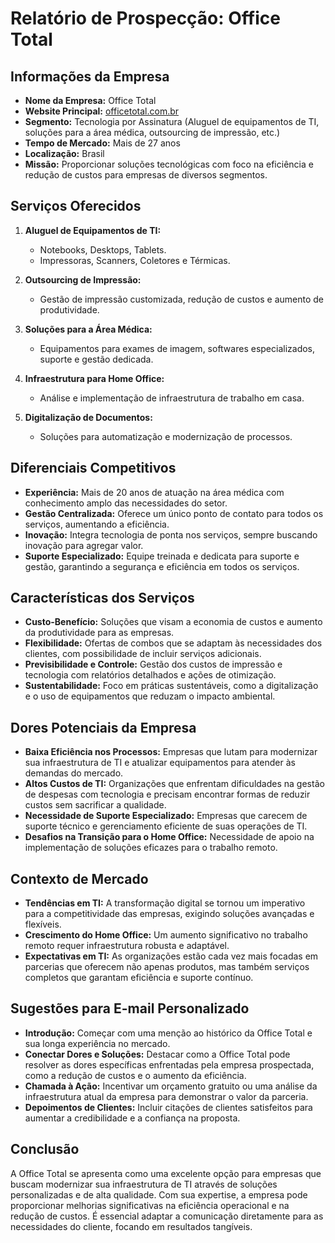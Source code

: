 # Relatório de Prospecção: Office Total

## Informações da Empresa
- **Nome da Empresa:** Office Total
- **Website Principal:** [officetotal.com.br](http://www.officetotal.com.br)
- **Segmento:** Tecnologia por Assinatura (Aluguel de equipamentos de TI, soluções para a área médica, outsourcing de impressão, etc.)
- **Tempo de Mercado:** Mais de 27 anos
- **Localização:** Brasil
- **Missão:** Proporcionar soluções tecnológicas com foco na eficiência e redução de custos para empresas de diversos segmentos.

## Serviços Oferecidos
1. **Aluguel de Equipamentos de TI:**
    - Notebooks, Desktops, Tablets.
    - Impressoras, Scanners, Coletores e Térmicas.
   
2. **Outsourcing de Impressão:**
    - Gestão de impressão customizada, redução de custos e aumento de produtividade.
    
3. **Soluções para a Área Médica:**
    - Equipamentos para exames de imagem, softwares especializados, suporte e gestão dedicada.

4. **Infraestrutura para Home Office:**
    - Análise e implementação de infraestrutura de trabalho em casa.

5. **Digitalização de Documentos:**
    - Soluções para automatização e modernização de processos.

## Diferenciais Competitivos
- **Experiência:** Mais de 20 anos de atuação na área médica com conhecimento amplo das necessidades do setor.
- **Gestão Centralizada:** Oferece um único ponto de contato para todos os serviços, aumentando a eficiência.
- **Inovação:** Integra tecnologia de ponta nos serviços, sempre buscando inovação para agregar valor.
- **Suporte Especializado:** Equipe treinada e dedicata para suporte e gestão, garantindo a segurança e eficiência em todos os serviços.

## Características dos Serviços
- **Custo-Benefício:** Soluções que visam a economia de custos e aumento da produtividade para as empresas.
- **Flexibilidade:** Ofertas de combos que se adaptam às necessidades dos clientes, com possibilidade de incluir serviços adicionais.
- **Previsibilidade e Controle:** Gestão dos custos de impressão e tecnologia com relatórios detalhados e ações de otimização.
- **Sustentabilidade:** Foco em práticas sustentáveis, como a digitalização e o uso de equipamentos que reduzam o impacto ambiental.

## Dores Potenciais da Empresa
- **Baixa Eficiência nos Processos:** Empresas que lutam para modernizar sua infraestrutura de TI e atualizar equipamentos para atender às demandas do mercado.
- **Altos Custos de TI:** Organizações que enfrentam dificuldades na gestão de despesas com tecnologia e precisam encontrar formas de reduzir custos sem sacrificar a qualidade.
- **Necessidade de Suporte Especializado:** Empresas que carecem de suporte técnico e gerenciamento eficiente de suas operações de TI.
- **Desafios na Transição para o Home Office:** Necessidade de apoio na implementação de soluções eficazes para o trabalho remoto.

## Contexto de Mercado
- **Tendências em TI:** A transformação digital se tornou um imperativo para a competitividade das empresas, exigindo soluções avançadas e flexíveis.
- **Crescimento do Home Office:** Um aumento significativo no trabalho remoto requer infraestrutura robusta e adaptável.
- **Expectativas em TI:** As organizações estão cada vez mais focadas em parcerias que oferecem não apenas produtos, mas também serviços completos que garantam eficiência e suporte contínuo.

## Sugestões para E-mail Personalizado
- **Introdução:** Começar com uma menção ao histórico da Office Total e sua longa experiência no mercado.
- **Conectar Dores e Soluções:** Destacar como a Office Total pode resolver as dores específicas enfrentadas pela empresa prospectada, como a redução de custos e o aumento da eficiência.
- **Chamada à Ação:** Incentivar um orçamento gratuito ou uma análise da infraestrutura atual da empresa para demonstrar o valor da parceria.
- **Depoimentos de Clientes:** Incluir citações de clientes satisfeitos para aumentar a credibilidade e a confiança na proposta.

## Conclusão
A Office Total se apresenta como uma excelente opção para empresas que buscam modernizar sua infraestrutura de TI através de soluções personalizadas e de alta qualidade. Com sua expertise, a empresa pode proporcionar melhorias significativas na eficiência operacional e na redução de custos. É essencial adaptar a comunicação diretamente para as necessidades do cliente, focando em resultados tangíveis.